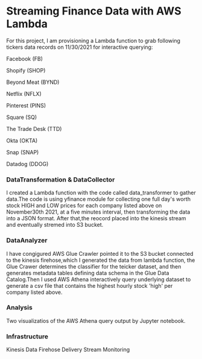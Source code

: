 # Streaming Finance Data with AWS Lambda
For this project, I am provisioning a Lambda function to grab following tickers data records on 11/30/2021 for interactive querying:

Facebook (FB)

Shopify (SHOP)

Beyond Meat (BYND)

Netflix (NFLX)

Pinterest (PINS)

Square (SQ)

The Trade Desk (TTD)

Okta (OKTA)

Snap (SNAP)

Datadog (DDOG)

### DataTransformation & DataCollector
I created a Lambda function with the code called data_transformer to gather data.The code is using yfinance module for collecting one full day's worth stock HIGH and LOW prices for each company listed above on November30th 2021, at a five minutes interval, then transforming the data into a JSON format. After that,the reocord placed into the kinesis stream and eventually stremed into S3 bucket.


### DataAnalyzer
I have congigured AWS Glue Crawler pointed it to the S3 bucket connected to the kinesis firehose,which I generated the data from lambda function, the Glue Crawer determines the classifier for the teicker dataset, and then generates metadata tables defining data schema in the Glue Data Catalog.Then I used AWS Athena interactively query underlying dataset to generate a csv file that contains the highest hourly stock 'high' per company listed above.


### Analysis
Two visualizatios of the AWS Athena query output by Jupyter notebook.


### Infrastructure
Kinesis Data Firehose Delivery Stream Monitoring 

